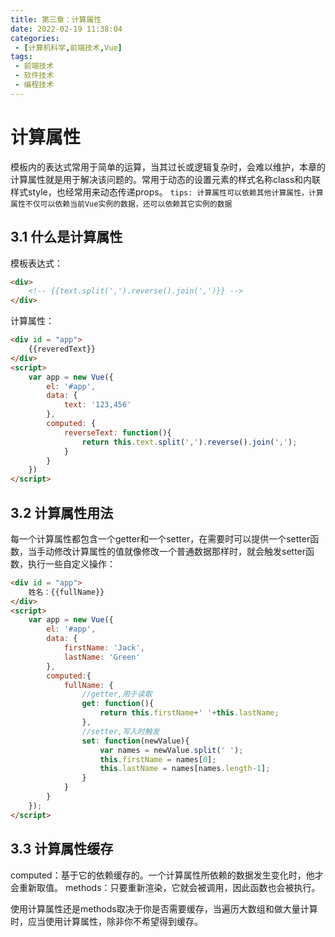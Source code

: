 ```yaml
---
title: 第三章：计算属性
date: 2022-02-19 11:38:04
categories:
 - [计算机科学,前端技术,Vue]
tags: 
 - 前端技术
 - 软件技术
 - 编程技术
---
```


# 计算属性
模板内的表达式常用于简单的运算，当其过长或逻辑复杂时，会难以维护，本章的计算属性就是用于解决该问题的。常用于动态的设置元素的样式名称class和内联样式style，也经常用来动态传递props。
`tips: 计算属性可以依赖其他计算属性，计算属性不仅可以依赖当前Vue实例的数据，还可以依赖其它实例的数据`

## 3.1 什么是计算属性
模板表达式：
```html
<div>
    <!-- {{text.split(',').reverse().join(',')}} -->
</div>
```
计算属性：
```html
<div id = "app">
    {{reveredText}}
</div>
<script>
    var app = new Vue({
        el: '#app',
        data: {
            text: '123,456'
        },
        computed: {
            reverseText: function(){
                return this.text.split(',').reverse().join(',');
            }
        }
    })
</script>
```

## 3.2 计算属性用法
每一个计算属性都包含一个getter和一个setter，在需要时可以提供一个setter函数，当手动修改计算属性的值就像修改一个普通数据那样时，就会触发setter函数，执行一些自定义操作：
```html
<div id = "app">
    姓名：{{fullName}}
</div>
<script>
    var app = new Vue({
        el: '#app',
        data: {
            firstName: 'Jack',
            lastName: 'Green'
        },
        computed:{
            fullName: {
                //getter,用于读取
                get: function(){
                    return this.firstName+' '+this.lastName;
                },
                //setter,写入时触发
                set: function(newValue){
                    var names = newValue.split(' ');
                    this.firstName = names[0];
                    this.lastName = names[names.length-1];
                }
            }
        }
    });
</script>
```
## 3.3 计算属性缓存
computed：基于它的依赖缓存的。一个计算属性所依赖的数据发生变化时，他才会重新取值。
methods：只要重新渲染，它就会被调用，因此函数也会被执行。

使用计算属性还是methods取决于你是否需要缓存，当遍历大数组和做大量计算时，应当使用计算属性，除非你不希望得到缓存。


